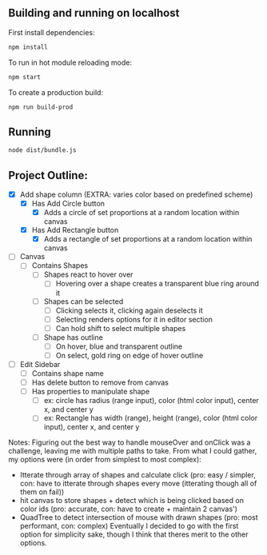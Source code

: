 ## Building and running on localhost

First install dependencies:

```sh
npm install
```

To run in hot module reloading mode:

```sh
npm start
```

To create a production build:

```sh
npm run build-prod
```

## Running

```sh
node dist/bundle.js
```

## Project Outline:
- [x] Add shape column (EXTRA: varies color based on predefined scheme)
  - [x] Has Add Circle button
    - [x] Adds a circle of set proportions at a random location within canvas
  - [x] Has Add Rectangle button
    - [x] Adds a rectangle of set proportions at a random location within canvas
- [ ] Canvas
  - [ ] Contains Shapes
    - [ ] Shapes react to hover over
      - [ ] Hovering over a shape creates a transparent blue ring around it
    - [ ] Shapes can be selected
      - [ ] Clicking selects it, clicking again deselects it
      - [ ] Selecting renders options for it in editor section
      - [ ] Can hold shift to select multiple shapes
    - [ ] Shape has outline
      - [ ] On hover, blue and transparent outline
      - [ ] On select, gold ring on edge of hover outline
- [ ] Edit Sidebar
  - [ ] Contains shape name
  - [ ] Has delete button to remove from canvas
  - [ ] Has properties to manipulate shape
    - [ ] ex: circle has radius (range input), color (html color input), center x, and center y
    - [ ] ex: Rectangle has width (range), height (range), color (html color input), center x, and center y

Notes:
Figuring out the best way to handle mouseOver and onClick was a challenge, leaving me with multiple paths to take. From what I could gather, my options were (in order from simplest to most complex):
  - Itterate through array of shapes and calculate click (pro: easy / simpler, con: have to itterate through shapes every move (itterating though all of them on fail))
  - hit canvas to store shapes + detect which is being clicked based on color ids (pro: accurate, con: have to create + maintain 2 canvas')
  - QuadTree to detect intersection of mouse with drawn shapes (pro: most performant, con: complex)
Eventually I decided to go with the first option for simplicity sake, though I think that theres merit to the other options.